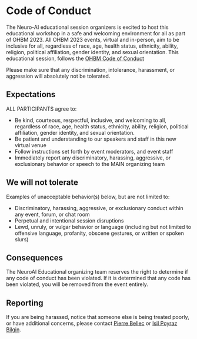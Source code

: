 # Code of Conduct

The Neuro-AI educational session organizers is excited to host this educational workshop in a safe and welcoming environment for all as part of OHBM 2023. All OHBM 2023 events, virtual and in-person, aim to be inclusive for all, regardless of race, age, health status, ethnicity, ability, religion, political affiliation, gender identity, and sexual orientation. This educational session, follows the [OHBM Code of Conduct](https://www.humanbrainmapping.org/i4a/pages/index.cfm?pageid=3912#:~:text=In%20both%20public%20and%20private,encouraged%20to%20seek%20diverse%20perspectives.)

Please make sure that any discrimination, intolerance, harassment, or aggression will absolutely not be tolerated.

## Expectations

ALL PARTICIPANTS agree to:
 * Be kind, courteous, respectful, inclusive, and welcoming to all, regardless of race, age, health status, ethnicity, ability, religion, political affiliation, gender identity, and sexual orientation.
 * Be patient and understanding to our speakers and staff in this new virtual venue
 * Follow instructions set forth by event moderators, and event staff
 * Immediately report any discriminatory, harassing, aggressive, or exclusionary behavior or speech to the MAIN organizing team

## We will not tolerate

Examples of unacceptable behavior(s) below, but are not limited to:
 * Discriminatory, harassing, aggressive, or exclusionary conduct within any event, forum, or chat room
 * Perpetual and intentional session disruptions
 * Lewd, unruly, or vulgar behavior or language (including but not limited to offensive language, profanity, obscene gestures, or written or spoken slurs)

## Consequences

The NeuroAI Educational organizing team reserves the right to determine if any code of conduct has been violated. If it is determined that any code has been violated, you will be removed from the event entirely.

## Reporting

If you are being harassed, notice that someone else is being treated poorly, or have additional concerns, please contact [Pierre Bellec](mailto:pierre.bellec@gmail.com) or [Isil Poyraz Bilgin](mailto:bilginlab@gmail.com).
